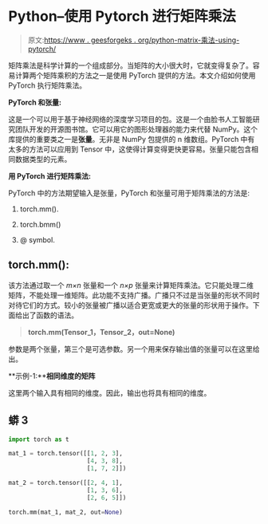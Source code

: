 # Python–使用 Pytorch 进行矩阵乘法

> 原文:[https://www . geesforgeks . org/python-matrix-乘法-using-pytorch/](https://www.geeksforgeeks.org/python-matrix-multiplication-using-pytorch/)

矩阵乘法是科学计算的一个组成部分。当矩阵的大小很大时，它就变得复杂了。容易计算两个矩阵乘积的方法之一是使用 PyTorch 提供的方法。本文介绍如何使用 PyTorch 执行矩阵乘法。

**PyTorch 和张量:**

这是一个可以用于基于神经网络的深度学习项目的包。这是一个由脸书人工智能研究团队开发的开源图书馆。它可以用它的图形处理器的能力来代替 NumPy。这个库提供的重要类之一是**张量**。无非是 NumPy 包提供的 n 维数组。PyTorch 中有太多的方法可以应用到 Tensor 中，这使得计算变得更快更容易。张量只能包含相同数据类型的元素。

**用 PyTorch 进行矩阵乘法:**

PyTorch 中的方法期望输入是张量，PyTorch 和张量可用于矩阵乘法的方法是:

1.  torch.mm().

2.  torch.bmm()
3.  @ symbol.

## **torch.mm():**

该方法通过取一个 *m×n* 张量和一个 *n×p* 张量来计算矩阵乘法。它只能处理二维矩阵，不能处理一维矩阵。此功能不支持广播。广播只不过是当张量的形状不同时对待它们的方式。较小的张量被广播以适合更宽或更大的张量的形状用于操作。下面给出了函数的语法。

> **torch.mm(Tensor_1，Tensor_2，out=None)**

参数是两个张量，第三个是可选参数。另一个用来保存输出值的张量可以在这里给出。

**示例-1:****相同维度的矩阵**

这里两个输入具有相同的维度。因此，输出也将具有相同的维度。

## 蟒 3

```py
import torch as t

mat_1 = torch.tensor([[1, 2, 3],
                      [4, 3, 8],
                      [1, 7, 2]])

mat_2 = torch.tensor([[2, 4, 1],
                      [1, 3, 6],
                      [2, 6, 5]])

torch.mm(mat_1, mat_2, out=None)
```
